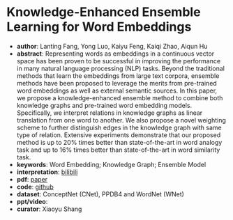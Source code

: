 # Knowledge-Enhanced Ensemble Learning for Word Embeddings  
- **author**: Lanting Fang, Yong Luo, Kaiyu Feng, Kaiqi Zhao, Aiqun Hu 
- **abstract**: Representing words as embeddings in a continuous vector space has been proven to be successful in improving the performance in many natural language processing (NLP) tasks. Beyond the traditional methods that learn the embeddings from large text corpora, ensemble methods have been proposed to leverage the merits from pre-trained word embeddings as well as external semantic sources. In this paper, we propose a knowledge-enhanced ensemble method to combine both knowledge graphs and pre-trained word embedding models. Specifically, we interpret relations in knowledge graphs as linear translation from one word to another. We also propose a novel weighting scheme to further distinguish edges in the knowledge graph with same type of relation. Extensive experiments demonstrate that our proposed method is up to 20% times better than state-of-the-art in word analogy task and up to 16% times better than state-of-the-art in word similarity task.
- **keywords**: Word Embedding; Knowledge Graph; Ensemble Model 
- **interpretation**: [bilibili](https://www.bilibili.com/video/av88402466/)
- **pdf**: [paper](https://github.com/fanglanting/RA-retrofit/blob/master/WWW.pdf)
- **code**: [github](https://github.com/fanglanting/RA-retrofit)
- **dataset**: ConceptNet (CNet), PPDB4 and WordNet (WNet)  
- **ppt/video**:
- **curator**: Xiaoyu Shang 
